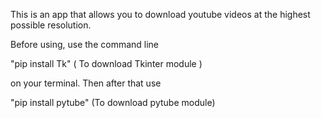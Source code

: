 This is an app that allows you to download youtube videos at the highest possible resolution.

Before using, use the command line

"pip install Tk"               ( To download Tkinter module )

on your terminal. Then after that use

"pip install pytube"          (To download pytube module)


